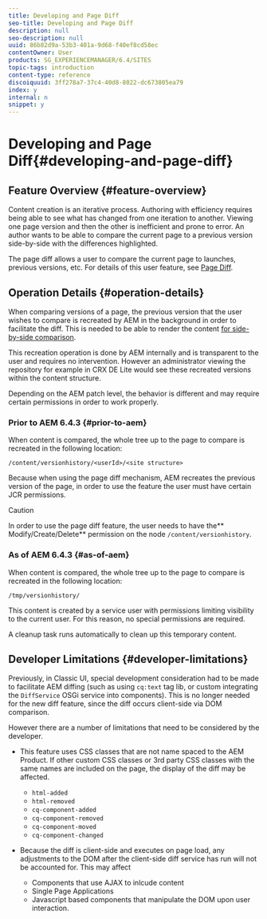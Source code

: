 ```yaml
---
title: Developing and Page Diff
seo-title: Developing and Page Diff
description: null
seo-description: null
uuid: 86b82d9a-53b3-401a-9d68-f40ef8cd58ec
contentOwner: User
products: SG_EXPERIENCEMANAGER/6.4/SITES
topic-tags: introduction
content-type: reference
discoiquuid: 3ff278a7-37c4-40d8-8022-dc673805ea79
index: y
internal: n
snippet: y
---
```


# Developing and Page Diff{#developing-and-page-diff}

## Feature Overview {#feature-overview}

Content creation is an iterative process. Authoring with efficiency requires being able to see what has changed from one iteration to another. Viewing one page version and then the other is inefficient and prone to error. An author wants to be able to compare the current page to a previous version side-by-side with the differences highlighted.

The page diff allows a user to compare the current page to launches, previous versions, etc. For details of this user feature, see [Page Diff](../../../sites/authoring/using/page-diff.md).

## Operation Details {#operation-details}

When comparing versions of a page, the previous version that the user wishes to compare is recreated by AEM in the background in order to facilitate the diff. This is needed to be able to render the content [for side-by-side comparison](../../../sites/developing/using/pagediff.md#operation-details).

This recreation operation is done by AEM internally and is transparent to the user and requires no intervention. However an administrator viewing the repository for example in CRX DE Lite would see these recreated versions within the content structure.

Depending on the AEM patch level, the behavior is different and may require certain permissions in order to work properly.

### Prior to AEM 6.4.3 {#prior-to-aem}

When content is compared, the whole tree up to the page to compare is recreated in the following location:

`/content/versionhistory/<userId>/<site structure>`

Because when using the page diff mechanism, AEM recreates the previous version of the page, in order to use the feature the user must have certain JCR permissions.

>[!CAUTION]
>
>In order to use the page diff feature, the user needs to have the** Modify/Create/Delete** permission on the node `/content/versionhistory`.

### As of AEM 6.4.3 {#as-of-aem}

When content is compared, the whole tree up to the page to compare is recreated in the following location:

`/tmp/versionhistory/`

This content is created by a service user with permissions limiting visibility to the current user. For this reason, no special permissions are required.

A cleanup task runs automatically to clean up this temporary content.

## Developer Limitations {#developer-limitations}

Previously, in Classic UI, special development consideration had to be made to facilitate AEM diffing (such as using `cq:text` tag lib, or custom integrating the `DiffService` OSGi service into components). This is no longer needed for the new diff feature, since the diff occurs client-side via DOM comparison.

However there are a number of limitations that need to be considered by the developer.

* This feature uses CSS classes that are not name spaced to the AEM Product. If other custom CSS classes or 3rd party CSS classes with the same names are included on the page, the display of the diff may be affected.

    * `html-added`
    * `html-removed`
    * `cq-component-added`
    * `cq-component-removed`
    * `cq-component-moved`
    * `cq-component-changed`

* Because the diff is client-side and executes on page load, any adjustments to the DOM after the client-side diff service has run will not be accounted for. This may affect

    * Components that use AJAX to inlcude content
    * Single Page Applications
    * Javascript based components that manipulate the DOM upon user interaction.

